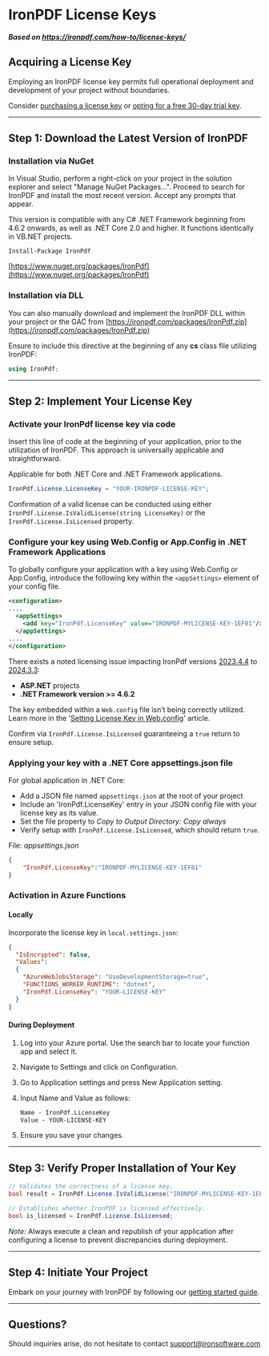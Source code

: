 # IronPDF License Keys

***Based on <https://ironpdf.com/how-to/license-keys/>***


## Acquiring a License Key

Employing an IronPDF license key permits full operational deployment and development of your project without boundaries.

Consider [purchasing a license key](https://ironpdf.com/licensing/) or [opting for a free 30-day trial key](https://ironpdf.com/trial-license).

--------------------------------------------------------------------------------

## Step 1: Download the Latest Version of IronPDF

### Installation via NuGet

In Visual Studio, perform a right-click on your project in the solution explorer and select "Manage NuGet Packages...". Proceed to search for IronPDF and install the most recent version. Accept any prompts that appear.

This version is compatible with any C# .NET Framework beginning from 4.6.2 onwards, as well as .NET Core 2.0 and higher. It functions identically in VB.NET projects.

```shell
Install-Package IronPdf
```

[https://www.nuget.org/packages/IronPdf](https://www.nuget.org/packages/IronPdf)

### Installation via DLL

You can also manually download and implement the IronPDF DLL within your project or the GAC from [https://ironpdf.com/packages/IronPdf.zip](https://ironpdf.com/packages/IronPdf.zip)

Ensure to include this directive at the beginning of any **cs** class file utilizing IronPDF:

```csharp
using IronPdf;
```

--------------------------------------------------------------------------------

## Step 2: Implement Your License Key

### Activate your IronPdf license key via code

Insert this line of code at the beginning of your application, prior to the utilization of IronPDF. This approach is universally applicable and straightforward.

Applicable for both .NET Core and .NET Framework applications.

```cs
IronPdf.License.LicenseKey = "YOUR-IRONPDF-LICENSE-KEY";
```

Confirmation of a valid license can be conducted using either `IronPdf.License.IsValidLicense(string LicenseKey)` or the `IronPdf.License.IsLicensed` property.

### Configure your key using Web.Config or App.Config in .NET Framework Applications

To globally configure your application with a key using Web.Config or App.Config, introduce the following key within the `<appSettings>` element of your config file.

```xml
<configuration>
....
  <appSettings>
    <add key="IronPdf.LicenseKey" value="IRONPDF-MYLICENSE-KEY-1EF01"/>
  </appSettings>
....
</configuration>
```

There exists a noted licensing issue impacting IronPdf versions [2023.4.4](https://www.nuget.org/packages/IronPdf/2023.4.4) to [2024.3.3](https://www.nuget.org/packages/IronPdf/2024.3.3):

- **ASP.NET** projects
- **.NET Framework version >= 4.6.2**

The key embedded within a `Web.config` file isn’t being correctly utilized. Learn more in the '[Setting License Key in Web.config](https://ironpdf.com/troubleshooting/license-key-web.config/)' article.

Confirm via `IronPdf.License.IsLicensed` guaranteeing a `true` return to ensure setup.

### Applying your key with a .NET Core appsettings.json file

For global application in .NET Core:

- Add a JSON file named `appsettings.json` at the root of your project
- Include an 'IronPdf.LicenseKey' entry in your JSON config file with your license key as its value.
- Set the file property to _Copy to Output Directory: Copy always_
- Verify setup with `IronPdf.License.IsLicensed`, which should return `true`.

File: _appsettings.json_

```json
{
    "IronPdf.LicenseKey":"IRONPDF-MYLICENSE-KEY-1EF01"
}
```

### Activation in Azure Functions

#### Locally

Incorporate the license key in `local.settings.json`:

```json
{
  "IsEncrypted": false,
  "Values":
  {
    "AzureWebJobsStorage": "UseDevelopmentStorage=true",
    "FUNCTIONS_WORKER_RUNTIME": "dotnet",
    "IronPdf.LicenseKey": "YOUR-LICENSE-KEY"
  }
}
```

#### During Deployment

1. Log into your Azure portal. Use the search bar to locate your function app and select it.
2. Navigate to Settings and click on Configuration.
3. Go to Application settings and press New Application setting.
4. Input Name and Value as follows:

    ```txt
    Name - IronPdf.LicenseKey
    Value - YOUR-LICENSE-KEY
    ```

5. Ensure you save your changes.

--------------------------------------------------------------------------------

## Step 3: Verify Proper Installation of Your Key

```csharp
// Validates the correctness of a license key.
bool result = IronPdf.License.IsValidLicense("IRONPDF-MYLICENSE-KEY-1EF01");

// Establishes whether IronPDF is licensed effectively.
bool is_licensed = IronPdf.License.IsLicensed;
```

_Note:_ Always execute a clean and republish of your application after configuring a license to prevent discrepancies during deployment.

--------------------------------------------------------------------------------

## Step 4: Initiate Your Project

Embark on your journey with IronPDF by following our [getting started guide](https://ironpdf.com/docs/).

--------------------------------------------------------------------------------

## Questions?

Should inquiries arise, do not hesitate to contact <support@ironsoftware.com>